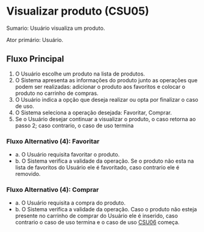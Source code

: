 # Visualizar produto (CSU05)
Sumario: Usuário  visualiza um produto.

Ator primário: Usuário.

## Fluxo Principal
1. O Usuário escolhe um produto na lista de produtos.
2. O Sistema apresenta as informações do produto junto as operações que podem ser realizadas: adicionar o produto aos favoritos e colocar o produto no carrinho de compras.
3. O Usuário indica a opção que deseja realizar ou opta por finalizar o caso de uso.
4. O Sistema seleciona a operação desejada: Favoritar, Comprar.
5. Se o Usuário desejar continuar a visualizar o produto, o caso retorna ao passo 2; caso contrario, o caso de uso termina

### Fluxo Alternativo (4): Favoritar
- a. O Usuário requisita favoritar o produto.
- b. O Sistema verifica a validade da operação. Se o produto não esta na lista de favoritos do Usuário ele é favoritado, caso contrario ele é removido.

### Fluxo Alternativo (4): Comprar
- a. O Usuário requisita a compra do produto.
- b. O Sistema verifica a validade da operação. Caso o produto não esteja presente no carrinho de comprar do Usuário ele é inserido, caso contrario o caso de uso termina e o caso de uso [CSU06](./CSU06.md) começa.